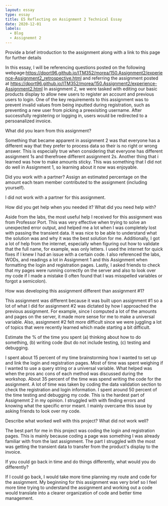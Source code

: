 ```yaml
---
layout: essay
type: essay
title: E5 Reflecting on Assignment 2 Technical Essay
date: 2020-12-01
labels:
  - Blog
  - Assignemnt 2
---
```


Provide a brief introduction to the assignment along with a link to this page for further details

In this essay, I will be referencing questions posted on the following webpage:https://dport96.github.io/ITM352/morea/150.Assignment2/experience-Assignment2_retrospective.html and referring the assignment posted at https://dport96.github.io/ITM352/morea/150.Assignment2/experience-Assignment2.html 
In assignment 2, we were tasked with editing our basic products display to allow new users to register an account and previous users to login. One of the key requirements to this assignment was to prevent invalid values from being inputted during registration, such as preventing a new user from picking a preexisiting username. After successfully registering or logging in, users would be redirected to a persoanalized invoice.

What did you learn from this assignment? 

Something that became apparent in assignment 2 was that everyone has a different way that they prefer to process data so their is no right or wrong answer. This is especially true when considering that everyone has different assignment 1s and therefroee different assignment 2s. Another thing that i learned was how to make amounts sticky. This was something that I did not do well in Assignment 1, so learning about it now was enjoyable.

Did you work with a partner? Assign an estimated percentage on the amount each team member contributed to the assignment (including yourself). 

I did not work with a partner for this assignment.

How did you get help when you needed it? What did you need help with? 

Aside from the labs, the most useful help I received for this assignment was from Professor Port. This was very effective when trying to solve an unexpected error output, and helped me a lot when I was completely lost with passing the transient data. It was nice to be able to understand what the solution was and why it was the best solution for me. Additionally, I got a lot of help from the internet, especially when figuring out how to validate that the full name, for example, was only letters. I used the internet for quick fixes if I knew I had an issue with a certain code. I also referenced the labs, WODs, and readings a lot in Assignment 1 and this Assignment when formatting the login and registration pages. Lastly, I asked friends to check that my pages were running correctly on the server and also to look over my code if I made a mistake (I often found that I was misspelled variables or forgot a semicolon).

How was developing this assignment different than assignment #1? 

This assignment was different because it was built upon assignment #1 so a lot of what I did for assignment #2 was dictated by how I approached the previous assignment. For example, since I computed a lot of the amounts and pages on the server, it made more sense for me to make a universal variable. Also, assignment #2 felt more difficult since we were juggling a lot of topics that were recently learned which made starting a bit difficult.

Estimate the % of the time you spent (a) thinking about how to do something, (b) writing code (but do not include testing, (c) testing and debugging.

I spent about 15 percent of my time brainstorming how I wanted to set up and link the login and registration pages. Most of time was spent weighing if I wanted to use a query string or a universal variable. What helped was when the pros anc cons of each method was discussed during the workshop. About 35 percent of the time was spend writing the code for the assignment. A lot of time was taken by coding the data validation section to check the registration and login information. I spent around 50 percent of the time testing and debugging my code. This is the hardest part of Assignemnt 2 in my opinion. I struggled with with finding errors and knowing what the specific error meant. I mainly overcame this issue by asking friends to look over my code.

Describe what worked well with this project? What did not work well?

The best part for me in this project was coding the login and registration pages. This is mainly because coding a page was something I was already familiar with from the last assignment. The part I struggled with the most was getting the transient data to transfer from the product's display to the invoice.

If you could go back in time and do things differently, what would you do differently?

If I could go back, I would take more time planning my route and code for the assignment. My beginning for this assignment was very brief so I feel more time trying to understand the assignment and working out a code would translate into a clearer organization of code and better time management.
